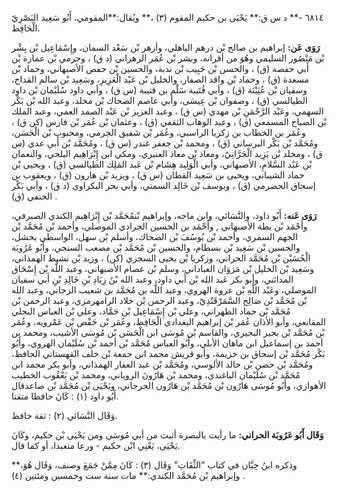 ٦٨١٤ -** د س ق:** يَحْيَى بن حكيم المقوم (٣) ،** ويُقال:**المقومي، أَبُو سَعِيد البَصْرِيّ الْحَافِظ.

**رَوَى عَن:** إبراهيم بن صالح بْن درهم الباهلي، وأزهر بْن سَعْد السمان، وإِسْمَاعِيل بْن بِشْر بْن مَنْصُور السليمي وهُوَ من أقرانه، وبشر بْن عُمَر الزهراني (د ق) ، وحرمي بْن عمارة بْن أَبي حفصة (ق) ، والحسن بْن حَبِيب بْن ندبة، والحسين بْن حفص الأصبهاني، وحماد بْن مسعدة (ق) ، وحماد بْن واقد الصفار، والخليل بْن عَبْد الْعَزِيزِ، وسَعِيد بْن سالم القداح، وسفيان بْن عُيَيْنَة (ق) ، وأبي قُتَيبة سَلْم بن قتيبة (س ق) ، وأبي داود سُلَيْمان بْن داود الطيالسي (ق) ، وصفوان بْن عِيسَى، وأبي عاصم الضحاك بْن مخلد، وعبد الله بْن بَكْر السهمي، وعَبْد الرَّحْمَنِ بْن مهدي (س ق) ، وعبد العزيز بْن عَبْد الصمد العمي، وعبد الملك بْن الصباح المسمعي (ق) ، وعبد الوهاب الثقفي (ق) ، وعثمان بْن عُمَر بْن فارس (كن ق) ، وعُمَر بن الخطاب بن زكريا الراسبي، وعُمَر بْن شقيق الجرمي، ومحبوب بْن الْحَسَن، ومُحَمَّد بْن بَكْر البرساني (ق) ، ومحمد بْن جعفر غندر (س ق) ، ومُحَمَّد بْن أَبي عدي (س ق) ، ومخلد بْن يَزِيد الْحَرَّانِيّ، ومعاذ بْن معاذ العنبري، ومكي ابن إِبْرَاهِيم البلخي، والنعمان بْن عَبْد السَّلامِ، الأصبهاني، وأبي الْوَلِيد هِشَام بْن عَبد المَلِك الطيالسي (ق) ، ويحيى بْن حماد الشيباني، ويحيى بن سَعِيد القطان (س ق) ، ويزيد بْن هارون (ق) ، ويعقوب بن إسحاق الحضرمي (ق) ، ويوسف بْن خَالِد السمتي، وأبي بحر البكراوي (د ق) ، وأبي بَكْر الحنفي (ق) .

**رَوَى عَنه:** أَبُو داود، والنَّسَائي، وابن ماجه، وإبراهيم بْنمُحَمَّد بْن إِبْرَاهِيم الكندي الصيرفي، وأَحْمَد بْن بطة الأصبهاني , وأَحْمَد بن الحسين الجرادي الموصلي، وأحمد بْن مُحَمَّد بْن الجهم السمري، وأحمد بْن يُوسُفَ بْن الضحاك، وأسلم بْن سهل، الواسطي بحشل، والحسين بْن سَعِيد بْن بسطام، والحسين بْن مُحَمَّد بْن مصعب السنجي، وأَبُو عَرُوبَة الْحُسَيْن بْن مُحَمَّد الحراني، وزكريا بْن يحيى السجزي (كن) ، وزيد بْن نشيط الهمذاني، وسَعِيد بْن الخليل بْن مَرَوَان العباداني، وسلم بْن عصام الأصبهاني، وعبد اللَّه بْن إِسْحَاق المدائني، وأبو بكر عَبد الله بْن أَبي داود، وعبد الله بْنُ زِيَادِ بْنِ خَالِدِ بْنِ أَبي سفيان الموصلي، وعَبْد اللَّهِ بْن عروة الهروي، وعبد اللَّه بن مُحَمَّد بن شعيب الرجاني، وعبد الله بْن مُحَمَّد بْن صَالِح السَّمَرْقَنْدِيّ، وعبد الرحمن بْن خلاد الرامهرمزي، وعبد الرحمن بْن مُحَمَّد بْن حماد الطهراني، وعلي بْن إِسْمَاعِيل بْن حَمَّاد، وعلي بْن العباس البجلي المقانعي، وأبو الأذان عُمَر بْن إبراهيم البغدادي الْحَافِظ، وعُمَر بْن حَفْص بْن عَمْرويه، وعُمَر بْن مُحَمَّد بْن بجير البجيري، والقاسم بْن مُوسَى ابن الْحَسَن بْن مُوسَى الأشيب، ومحمد بن أحمد بن إسماعيل ابن ماهان الأبلي، وأَبُو العباس مُحَمَّد بْن أحمد بْن سُلَيْمان الهروي، وأَبُو بَكْر مُحَمَّد بْن إسحاق بن خزيمة، وأبو قريش محمد ابن جمعة بْن خلف القهستاني الحافظ، ومُحَمَّد بْن حصن بْن خالد الألوسي، ومُحَمَّد بْن عبد الغفار الهمذاني، وأبو بكر محمد ابن مُحَمَّد بْن سُلَيْمان الباغندي، ومحمد بْن هَارُونَ الروياني، ومحمد بْن يَعْقُوب الخطيب الأهوازي، وأَبُو مُوسَى هَارُون بْن مُحَمَّد بْن هَارُون الجرجاني، ويَحْيَى بْن مُحَمَّد بْن صاعدقال أَبُو داود (١) : كَانَ حافظا متقنا.

وَقَال النَّسَائي (٢) : ثقة حافظ.

**وَقَال أَبُو عَرُوبَة الحراني:** ما رأيت بالبصرة أثبت من أبي مُوسَى ومن يَحْيَى بْن حكيم، وكَانَ يَحْيَى، يَعْنِي ابْن حكيم - ورعا متعبدا، أو كما قال.

وذكره ابنُ حِبَّان في كتاب "الثِّقَاتِ" وَقَال (٣) : كَانَ مِمَّنْ جَمَعَ وصنف، وَقَال هُوَ،** وإبراهيم بْن مُحَمَّد الكندي:** مات سنة ست وخمسين ومئتين (٤) .